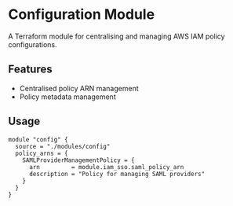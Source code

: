 # Configuration Module

A Terraform module for centralising and managing AWS IAM policy configurations.

## Features

- Centralised policy ARN management
- Policy metadata management

## Usage

```hcl
module "config" {
  source = "./modules/config"
  policy_arns = {
    SAMLProviderManagementPolicy = {
      arn         = module.iam_sso.saml_policy_arn
      description = "Policy for managing SAML providers"
    }
  }
}
```
